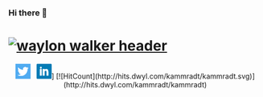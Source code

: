 ### Hi there 👋

# [![waylon walker header](https://raw.githubusercontent.com/WaylonWalker/WaylonWalker/main/icon/gh-bannner-light.png)](https://waylonwalker.com)
<p align='center'>
<a href="https://twitter.com/kammzinho"><img height="30" src="https://github.com/kammradt/kammradt/blob/main/img/twitter.png?raw=true"></a>&nbsp;&nbsp;
<a href="https://www.linkedin.com/in/vinicius-kammradt/"><img height="30" src="https://github.com/kammradt/kammradt/blob/main/img/linkedin.png?raw=true"></a>]
[![HitCount](http://hits.dwyl.com/kammradt/kammradt.svg)](http://hits.dwyl.com/kammradt/kammradt)
</p>




